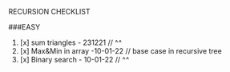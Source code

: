 RECURSION CHECKLIST

###EASY

1. [x] sum triangles - 231221     // ^_^_
2. [x] Max&Min in array -10-01-22  // base case in recursive tree
3. [x] Binary search - 10-01-22  // ^_^_
